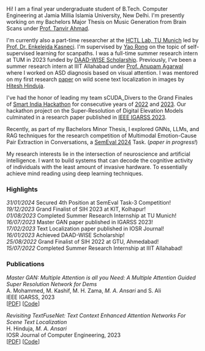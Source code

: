 Hi! I am a final year undergraduate student of B.Tech. Computer Engineering at Jamia Millia Islamia University, New Delhi. I'm presently working on my Bachelors Major Thesis on Music Generation from Brain Scans under [Prof. Tanvir Ahmad](https://scholar.google.co.in/citations?user=y7YNRzoAAAAJ&hl=en). 

I'm currently also a part-time researcher at the [HCTL Lab, TU Munich](https://www.edu.sot.tum.de/en/hctl/home/) led by [Prof. Dr. Enkelejda Kasneci](https://scholar.google.com/citations?user=bZVkVvoAAAAJ). I'm supervised by [Yao Rong](https://yaorong0921.github.io/homepage/) on the topic of self-supervised learning for scanpaths. I was a full-time summer research intern at TUM in 2023  funded by  [DAAD-WISE Scholarship](https://www.daad.in/en/find-funding/scholarship-database/?type=a&q=&status=1&subject=F&onlydaad=1&detail_to_show=0&target=4&origin=4&pg=1&detail_to_show=50015295). Previously, I've been a summer research intern at IIIT Allahabad under [Prof. Anupam Agarwal](https://scholar.google.co.in/citations?user=mVXjhhgAAAAJ&hl=en) where I worked on ASD diagnosis based on visual attention. I was mentored on my first research [paper](https://www.iosrjournals.org/iosr-jce/papers/Vol25-issue1/Ser-1/E2501013749.pdf) on wild scene text localization in images by [Hitesh Hinduja](https://hitesh-hinduja.mystrikingly.com/). 

I've had the honor of leading my team sCUDA_Divers to the Grand Finales of [Smart India Hackathon](https://www.sih.gov.in/sih2023) for consecutive years of [2022](assets/img/sih2022.png) and [2023](assets/img/sih2023.jpg). Our hackathon project on the Super-Resolution of Digital Elevation Models culminated in a research paper published in [IEEE IGARSS 2023](https://ieeexplore.ieee.org/abstract/document/10283196).

Recently, as part of my Bachelors Minor Thesis, I explored GNNs, LLMs, and RAG techniques for the research competition of Multimodal Emotion-Cause Pair Extraction in Conversations, a [SemEval 2024](https://nustm.github.io/SemEval-2024_ECAC/) Task. (_paper in progress!_)

My research interests lie in the intersection of neuroscience and artificial intelligence. I want to build systems that can decode the cognitive activity of individuals with the least amount of invasive hardware. To essentially achieve mind reading using deep learning techniques.

### Highlights

*31/01/2024* Secured 4th Position at SemEval Task-3 Competition! \
*19/12/2023* Grand Finalist of SIH 2023 at KIT, Kolhapur! \
*01/08/2023* Completed Summer Research Internship at TU Munich!\
*16/07/2023* Master GAN paper published in IGARSS 2023! \
*17/02/2023* Text Localization paper published in IOSR Journal! \
*16/01/2023* Achieved DAAD-WISE Scholarship! \
*25/08/2022* Grand Finalist of SIH 2022 at GTU, Ahmedabad! \
*15/07/2022* Completed Summer Research Internship at IIIT Allahabad!

### Publications

*Master GAN: Multiple Attention is all you Need: A Multiple Attention Guided Super Resolution Network for Dems*  
A. Mohammed, M. Kashif, M. H. Zama, *M. A. Ansari* and S. Ali \
IEEE IGARSS, 2023\
\[[PDF](https://ieeexplore.ieee.org/abstract/document/10283196)\] \[[Code](https://github.com/sheikhazhanmohammed/MASTERGAN)\]

*Revisiting TextFuseNet: Text Context Enhanced Attention Networks For Scene Text Localization*  
H. Hinduja, *M. A. Ansari* \
IOSR Journal of Computer Engineering, 2023\
\[[PDF](https://www.iosrjournals.org/iosr-jce/papers/Vol25-issue1/Ser-1/E2501013749.pdf)\] \[[Code](https://github.com/m-abbas-ansari/AttentionText)\]